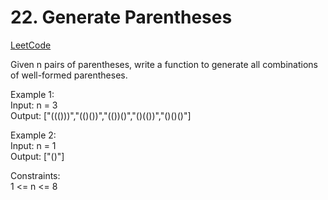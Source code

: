 # 22. Generate Parentheses

[LeetCode](https://leetcode.cn/problems/generate-parentheses/)

Given n pairs of parentheses, write a function to generate all combinations of well-formed parentheses.

Example 1:\
Input: n = 3\
Output: ["((()))","(()())","(())()","()(())","()()()"]

Example 2:\
Input: n = 1\
Output: ["()"]

Constraints:\
1 <= n <= 8
